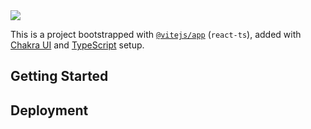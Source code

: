 <img src="https://og.sznm.dev/api/generate?heading=vite-react-chakra-starter&text=React+vite+template+with+Chakra-UI+and+TypeScript+setup.&template=color&center=true&height=330" />

This is a project bootstrapped with [`@vitejs/app`](https://vitejs.dev/guide/#scaffolding-your-first-vite-project) (`react-ts`), added with [Chakra UI](https://chakra-ui.com) and [TypeScript](https://www.typescriptlang.org) setup.

## Getting Started

## Deployment
